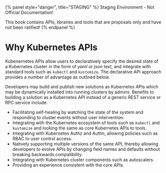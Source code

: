 {% panel style="danger", title="STAGING" %}
Staging Environment - Not Official Documentation!

This book contains APIs, libraries and tools that are proposals only and have not been ratified!
{% endpanel %}

# Why Kubernetes APIs

Kubenernetes APIs allow users to declaratively specify the desired state of a Kubernetes cluster in the
form of *yaml* or *json* text, and integrate with standard tools such as `kubectl` and `kustomize`.  The
declarative API approach provides a number of advantage as outlined below.

Developers may build and publish new solutions as Kubernetes APIs which may be dynamically installed
into running clusters by admins. Benefits to building a solution as a Kubernetes API
instead of a generic REST service or RPC service include:

* Facilitating self-healing by watching the state of the system and responding to cluster events
  without user intervention.
* Integrating with the Kubernetes ecosystem of tools such as `kubectl` and `kustomize` and looking
  the same as core Kubernetes APIs to tools.
* Integrating with Kubernetes Authz and Authn, allowing policies such as RBAC to user control access.
* Natively supporting multiple versions of the same API, thereby allowing developers to evolve APIs
  by changing field names and defaults without breaking backwards compatibility.
* Integrating with Kubernetes cluster components such as autoscalers.
* Providing an experience consistent with the core APIs.
